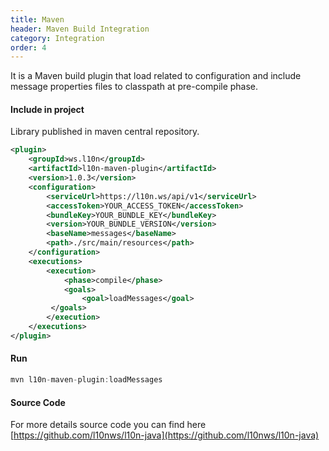 ```yaml
---
title: Maven 
header: Maven Build Integration
category: Integration
order: 4
---
```


It is a Maven build plugin that load related to configuration and include message properties files to classpath at pre-compile phase.

#### Include in project

Library published in maven central repository.
````xml
<plugin>
    <groupId>ws.l10n</groupId>
    <artifactId>l10n-maven-plugin</artifactId>
    <version>1.0.3</version>
    <configuration>
        <serviceUrl>https://l10n.ws/api/v1</serviceUrl>
        <accessToken>YOUR_ACCESS_TOKEN</accessToken>
        <bundleKey>YOUR_BUNDLE_KEY</bundleKey>
        <version>YOUR_BUNDLE_VERSION</version>
        <baseName>messages</baseName>
        <path>./src/main/resources</path>
    </configuration>
    <executions>
        <execution>
            <phase>compile</phase>
            <goals>
                <goal>loadMessages</goal>
         </goals>
        </execution>
    </executions>
</plugin>
````
#### Run
````groovy
mvn l10n-maven-plugin:loadMessages
````


#### Source Code
For more details source code you can find here [https://github.com/l10nws/l10n-java](https://github.com/l10nws/l10n-java)